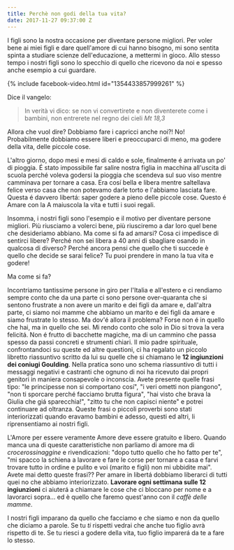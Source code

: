 ```yaml
---
title: Perchè non godi della tua vita?
date: 2017-11-27 09:37:00 Z
---
```


I figli sono la nostra occasione per diventare persone migliori. Per voler bene ai miei figli e dare quell'amore di cui hanno bisogno, mi sono sentita spinta a studiare scienze dell'educazione, a mettermi in gioco. Allo stesso tempo i nostri figli sono lo specchio di quello che ricevono da noi e spesso anche esempio a cui guardare.

{% include facebook-video.html id="1354433857999261" %}


Dice il vangelo:

> In verità vi dico: se non vi convertirete e non diventerete come i bambini, non entrerete nel regno dei cieli <cite>Mt 18,3</cite>

Allora che vuol dire? Dobbiamo fare i capricci anche noi?! No! Probabilmente dobbiamo essere liberi e preoccuparci di meno, ma godere della vita, delle piccole cose. 

L'altro giorno, dopo mesi e mesi di caldo e sole, finalmente é arrivata un po' di pioggia. É stato impossibile far salire nostra figlia in macchina all'uscita di scuola perché voleva godersi la pioggia che scendeva sul suo viso mentre camminava per tornare a casa. Era cosí bella e libera mentre saltellava felice verso casa che non potevamo darle torto e l'abbiamo lasciata fare. Questa é davvero libertá: saper godere a pieno delle piccole cose. Questo é Amare con la A maiuscola la vita e tutti i suoi regali.

Insomma, i nostri figli sono l'esempio e il motivo per diventare persone migliori. Più riusciamo a volerci bene, più riusciremo a dar loro quel bene che desideriamo abbiano. 
Ma come si fa ad amarsi? Cosa ci impedisce di sentirci libere? Perché non sei libera a 40 anni di sbagliare osando in qualcosa di diverso? Perché ancora pensi che quello che ti succede è quello che decide se sarai felice? Tu puoi prendere in mano la tua vita e godere! 

Ma come si fa?

Incontriamo tantissime persone in giro per l'Italia e all'estero e ci rendiamo sempre conto che da una parte ci sono persone over-quaranta che si sentono frustrate a non avere un marito e dei figli da amare e, dall'altra parte, ci siamo noi mamme che abbiamo un marito e dei figli da amare e siamo frustrate lo stesso. Ma dov'é allora il problema? Forse non é in quello che hai, ma in quello che sei. Mi rendo conto che solo in Dio si trova la vera felicitá. Non é frutto di bacchette magiche, ma di un cammino che passa spesso da passi concreti e strumenti chiari. Il mio padre spirituale, confrontandoci su queste ed altre questioni, ci ha regalato un piccolo libretto riassuntivo scritto da lui su quelle che si chiamano le **12 ingiunzioni dei coniugi Goulding**. Nella pratica sono uno schema riassuntivo di tutti i messaggi negativi e castranti che ognuno di noi ha ricevuto dai propri genitori in maniera consapevole o inconscia. Avete presente quelle frasi tipo: "le principesse non si comportano cosí", "i veri ometti non piangono", "non ti sporcare perché facciamo brutta figura", "hai visto che brava la Giulia che giá sparecchia!", "zitto tu che non capisci niente" e potrei continuare ad oltranza. Queste frasi o piccoli proverbi sono stati interiorizzati quando eravamo bambini e adesso, questi ed altri, li riprensentiamo ai nostri figli.

L'Amore per essere veramente Amore deve essere gratuito e libero. Quando manca una di queste caratteristiche non parliamo di amore ma di _crocerossinaggine_ e rivendicazioni: "dopo tutto quello che ho fatto per te", "mi spacco la schiena a lavorare e fare le corse per tornare a casa e farvi trovare tutto in ordine e pulito e voi (marito e figli) non mi ubbidite mai". Avete mai detto queste frasi?? Per amare in libertá dobbiamo liberarci di tutti quei no che abbiamo interiorizzato. **Lavorare ogni settimana sulle 12 ingiunzioni** ci aiuterá a chiamare le cose che ci bloccano per nome e a lavorarci sopra... ed è quello che faremo quest'anno con il _caffè delle mamme_. 

I nostri figli imparano da quello che facciamo e che siamo e non da quello che diciamo a parole. Se tu _ti_ rispetti vedrai che anche tuo figlio avrà rispetto di te. Se tu riesci a godere della vita, tuo figlio imparerá da te a fare lo stesso. 



